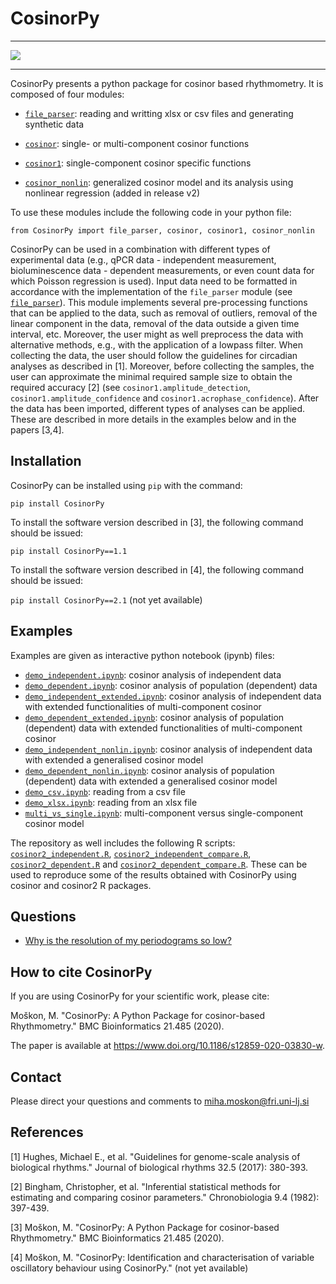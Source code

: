 # CosinorPy

---

[![](https://img.shields.io/badge/doi-10.1186%2Fs12859--020--03830--w-brightgreen)](https://doi.org/10.1186/s12859-020-03830-w)

---

CosinorPy presents a python package for cosinor based rhythmometry. It is composed of four modules:
* [`file_parser`](docs/docs_file_parser.md): reading and writting xlsx or csv files and generating synthetic data

* [`cosinor`](docs/docs_cosinor.md): single- or multi-component cosinor functions

* [`cosinor1`](docs/docs_cosinor1.md): single-component cosinor specific functions

* [`cosinor_nonlin`](https://github.com/mmoskon/CosinorPy/blob/master/CosinorPy/cosinor_nonlin.py): generalized cosinor model and its analysis using nonlinear regression  (added in release v2)

To use these modules include the following code in your python file:

`from CosinorPy import file_parser, cosinor, cosinor1, cosinor_nonlin`

CosinorPy can be used in a combination with different types of experimental data (e.g., qPCR data - independent measurement, bioluminescence data - dependent measurements, or even count data for which Poisson regression is used). Input data need to be formatted in accordance with the implementation of the `file_parser` module (see [`file_parser`](docs/docs_file_parser.md)). This module implements several pre-processing functions that can be applied to the data, such as removal of outliers, removal of the linear component in the data, removal of the data outside a given time interval, etc. Moreover, the user might as well preprocess the data with alternative methods, e.g., with the application of a lowpass filter. When collecting the data, the user should follow the guidelines for circadian analyses as described in [1]. Moreover, before collecting the samples, the user can approximate the minimal required sample size to obtain the required accuracy [2] (see `cosinor1.amplitude_detection`, `cosinor1.amplitude_confidence` and `cosinor1.acrophase_confidence`). After the data has been imported, different types of analyses can be applied. These are described in more details in the examples below and in the papers [3,4].

## Installation

CosinorPy can be installed using `pip` with the command:

`pip install CosinorPy`

To install the software version described in [3], the following command should be issued:

`pip install CosinorPy==1.1`

To install the software version described in [4], the following command should be issued:

`pip install CosinorPy==2.1` (not yet available)

## Examples
Examples are given as interactive python notebook (ipynb) files:
* [`demo_independent.ipynb`](demo_independent.ipynb): cosinor analysis of independent data
* [`demo_dependent.ipynb`](demo_dependent.ipynb): cosinor analysis of population (dependent) data
* [`demo_independent_extended.ipynb`](demo_independent_extended.ipynb): cosinor analysis of independent data with extended functionalities of multi-component cosinor
* [`demo_dependent_extended.ipynb`](demo_dependent_extended.ipynb): cosinor analysis of population (dependent) data with extended functionalities of multi-component cosinor
* [`demo_independent_nonlin.ipynb`](demo_independent_nonlin.ipynb): cosinor analysis of independent data with extended a generalised cosinor model
* [`demo_dependent_nonlin.ipynb`](demo_dependent_nonlin.ipynb): cosinor analysis of population (dependent) data with extended a generalised cosinor model
* [`demo_csv.ipynb`](demo_csv.ipynb): reading from a csv file 
* [`demo_xlsx.ipynb`](demo_xlsx.ipynb): reading from an xlsx file
* [`multi_vs_single.ipynb`](multi_vs_single.ipynb): multi-component versus single-component cosinor model

The repository as well includes the following R scripts: [`cosinor2_independent.R`](cosinor2_independent.R), [`cosinor2_independent_compare.R`](cosinor2_independent_compare.R), [`cosinor2_dependent.R`](cosinor2_dependent.R) and [`cosinor2_dependent_compare.R`](cosinor2_dependent_compare.R). These can be used to reproduce some of the results obtained with CosinorPy using cosinor and cosinor2 R packages.

## Questions
* [Why is the resolution of my periodograms so low?](https://github.com/mmoskon/CosinorPy/blob/master/docs/periodograms.md)

## How to cite CosinorPy
If you are using CosinorPy for your scientific work, please cite:

Moškon, M. "CosinorPy: A Python Package for cosinor-based Rhythmometry." BMC Bioinformatics 21.485 (2020).

The paper is available at <https://www.doi.org/10.1186/s12859-020-03830-w>.

## Contact
Please direct your questions and comments to [miha.moskon@fri.uni-lj.si](mailto:miha.moskon@fri.uni-lj.si)

## References

[1] Hughes, Michael E., et al. "Guidelines for genome-scale analysis of biological rhythms." Journal of biological rhythms 32.5 (2017): 380-393.

[2] Bingham, Christopher, et al. "Inferential statistical methods for estimating and comparing cosinor parameters." Chronobiologia 9.4 (1982): 397-439.

[3] Moškon, M. "CosinorPy: A Python Package for cosinor-based Rhythmometry." BMC Bioinformatics 21.485 (2020).

[4] Moškon, M. "CosinorPy: Identification and characterisation of variable oscillatory behaviour using CosinorPy." (not yet available)